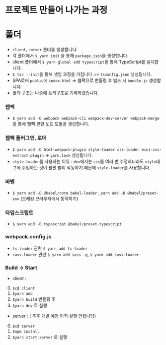 # 프로젝트 만들어 나가는 과정


# 폴더

- `client`, `server` 폴더를 생성합니다.
- 각 폴더에서 `$ yarn init` 을 통해 `package.json`을 생성합니다.
- client 폴더에서 `$ yarn global add typescript`을 통해 TypeScript를 설치합니다.
- `$ tsc --init`을 통해 셋업 과정을 거칩니다 => `tsconfig.json` 생성됩니다.
-  SPA로써 `public`에 `index.html` => 웹팩으로 번들링 후 빌드 시 `bundle.js` 생성합니다.
-  폴더 구조는 나중에 트리구조로 기록하겠습니다.


### 웹팩 
- `$ yarn add -D webpack webpack-cli webpack-dev-server webpack-merge`을 통해 웹팩 관련 노드 모듈을 생성합니다.
### 웹팩 플러그인, 로더 
- `$ yarn add -D html-webpack-plugin style-loader css-loader mini-css-extract-plugin` => `yarn.lock` 생성됩니다.
- `style-loader`를 사용하는 이유 : `dev`에서는 `css`를 여러 번 수정하더라도 `style`태그에 주입하는 것이 훨씬 빨리 작동하기 때문에 `style-loader`를 사용합니다.
### 바벨
- `$ yarn add -D @babel/core babel-loader` , `yarn add -D @babel/preset-env` (오래된 브라우저에서 동작하기)
### 타입스크립트
- `$ yarn add -D typescript @babel/preset-typescript`

### webpack.config.js 

- `ts-loader` 관련 `$ yarn add ts-loader`
- `sass-loader` 관련 `$ yarn add sass -g`, `$ yarn add sass-loader` 



### Build -> Start
- client : 
0. `$cd client` 
1. `$yarn add` 
2. `$yarn build` 번들링 후 
3. `$yarn dev` 로 실행

- server : ( 추후 개발 예정 아직 실행 안됩니당)
0. `$cd server`
1. `$npm install` 
2. `$yarn start:server` 로 실행
